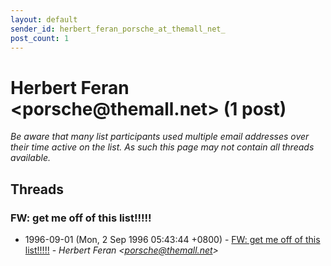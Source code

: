 ```yaml
---
layout: default
sender_id: herbert_feran_porsche_at_themall_net_
post_count: 1
---
```


# Herbert Feran <porsche<span>@</span>themall.net> (1 post)

_Be aware that many list participants used multiple email addresses over their time active on the list. As such this page may not contain all threads available._

## Threads

### FW: get me off of this list!!!!!
+ 1996-09-01 (Mon, 2 Sep 1996 05:43:44 +0800) - [FW: get me off of this list!!!!!](/archive/1996/09/482a42eb2c7f129c1f2eb4b18eded0528d86da57d05ce71ca7fffd0b003fb31c) - _Herbert Feran \<porsche@themall.net\>_

